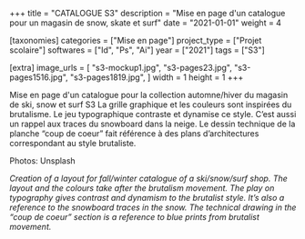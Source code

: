 +++
title = "CATALOGUE S3"
description = "Mise en page d'un catalogue pour un magasin de snow, skate et surf"
date = "2021-01-01"
weight = 4

[taxonomies]
categories = ["Mise en page"]
project_type = ["Projet scolaire"]
softwares = ["Id", "Ps", "Ai"]
year = ["2021"]
tags = ["S3"]

[extra]
image_urls = [
    "s3-mockup1.jpg",
    "s3-pages23.jpg",
    "s3-pages1516.jpg",
    "s3-pages1819.jpg",
]
width = 1
height = 1
+++

Mise en page d'un catalogue pour la collection automne/hiver du magasin de ski, snow et surf S3
La grille graphique et les couleurs sont inspirées du brutalisme. Le jeu typographique contraste et dynamise ce style. C’est aussi un rappel aux traces du snowboard dans la neige. Le dessin technique de la planche “coup de coeur” fait référence à des plans d’architectures correspondant au style brutaliste.

Photos: Unsplash

*Creation of a layout for fall/winter catalogue of a ski/snow/surf shop. The layout and the colours take after the brutalism movement. The play on typography gives contrast and dynamism to the brutalist style. It’s also a reference to the snowboard traces in the snow. The technical drawing in the “coup de coeur” section is a reference to blue prints from brutalist movement.*